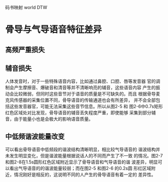 码书映射
world
DTW
# 骨导与气导语音特征差异
## 高频严重损失

## 辅音损失
人体发音时，对于一些特殊语音内容，比如通过鼻腔、口腔、唇等发音器 官的调制会产生摩擦音、爆破音和清音等并不清晰响亮的辅音，这些语音内容 产生的振动会比较微弱，但同时这些音节对于语音的质量是不可缺失的。而且 根据骨导麦克风传感器的采集位置不同，骨导语音的传输通道也会有所差异， 并不会全部包括这些发音器官，可能无法采集这些音节信息。所以从图2-5 和 图2-6中0.7s矩形红色区域处对比发现，骨导语音的辅音丢失程度严重，即使能够 采集到部分辅音，由于能量小也是会极大的影响语音质量。
## 中低频谐波能量改变
可以看出骨导语音中低频段的谐波结构清晰明显，相比较气导语音的 谐波结构并未发生明显变化，但是谐波能量根据说话人的不同而产生了不一致 的情况。图2-7和图2-8在1.5s圆形红色区域附近显示了骨导语音和气导语音的谐 波差异，明显可以看出气导语音的的谐波能量较弱；而在图2-5 和图2-6 的0.2s圆 形红区域附近，情况刚好是相反的，这说明不同的人产生的骨导语音有着一定的 差异性。